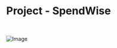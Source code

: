 <h1>Project - SpendWise</h1>
<br/>

![Image](https://github.com/user-attachments/assets/10e4e351-bcde-4334-9528-dfbcb72e492e)
